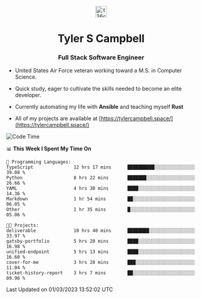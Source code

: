 <p align="center">
<a href="https://www.linkedin.com/in/t36campbell" target="blank"><img align="center" src="https://ik.imagekit.io/t36campbell/Portfolio/linkedin.png.original_m8bbGgPh6.png" alt="t36campbell" height="30" width="30" /></a>
</p>
<h1 align="center">Tyler S Campbell</h1>
<h3 align="center">Full Stack Software Engineer</h3>

* United States Air Force veteran working toward a M.S. in Computer Science.

* Quick study, eager to cultivate the skills needed to become an elite developer.

* Currently automating my life with **Ansible** and teaching myself **Rust**

* All of my projects are available at [https://tylercampbell.space/](https://tylercampbell.space/)

<!--START_SECTION:waka-->
![Code Time](http://img.shields.io/badge/Code%20Time-2%2C223%20hrs%2030%20mins-blue)

📊 **This Week I Spent My Time On** 

```text
💬 Programming Languages: 
TypeScript               12 hrs 17 mins      ██████████░░░░░░░░░░░░░░░   39.08 % 
Python                   8 hrs 22 mins       ███████░░░░░░░░░░░░░░░░░░   26.66 % 
YAML                     4 hrs 30 mins       ████░░░░░░░░░░░░░░░░░░░░░   14.36 % 
Markdown                 1 hr 54 mins        ██░░░░░░░░░░░░░░░░░░░░░░░   06.05 % 
Other                    1 hr 35 mins        █░░░░░░░░░░░░░░░░░░░░░░░░   05.06 % 

🐱‍💻 Projects: 
deliverable              10 hrs 40 mins      ████████░░░░░░░░░░░░░░░░░   33.97 % 
gatsby-portfolio         5 hrs 20 mins       ████░░░░░░░░░░░░░░░░░░░░░   16.98 % 
unified-endpoint         5 hrs 13 mins       ████░░░░░░░░░░░░░░░░░░░░░   16.60 % 
cover-for-me             3 hrs 28 mins       ███░░░░░░░░░░░░░░░░░░░░░░   11.04 % 
ticket-history-report    3 hrs 7 mins        ██░░░░░░░░░░░░░░░░░░░░░░░   09.96 % 
```


 Last Updated on 01/03/2023 13:52:02 UTC
<!--END_SECTION:waka-->
